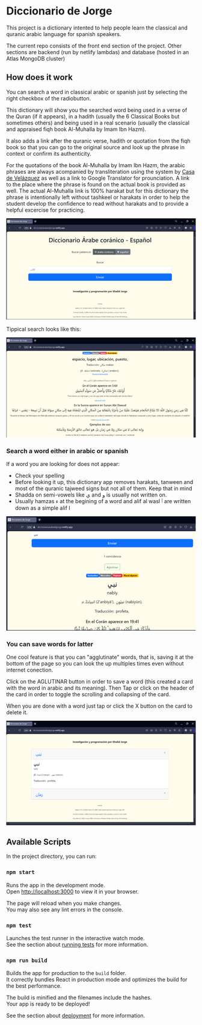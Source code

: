 # Diccionario de Jorge

This project is a dictionary intented to help people learn the classical and quranic arabic language for spanish speakers.

The current repo consists of the front end section of the project. Other sections are backend (run by netlify lambdas) and database (hosted in an Atlas MongoDB cluster)

## How does it work

You can search a word in classical arabic or spanish just by selecting the right checkbox of the radiobutton.

This dictionary will show you the searched word being used in a verse of the Quran (if it appears), in a hadith (usually the 6 Classical Books but sometimes others) and being used in a real scenario (usually the classical and appraised fiqh book Al-Muhalla by Imam Ibn Hazm).

It also adds a link after the quranic verse, hadith or quotation from the fiqh book so that you can go to the original source and look up the phrase in context or confirm its authenticity.

For the quotations of the book Al-Muhalla by Imam Ibn Hazm, the arabic phrases are always acompanied by transliteration using the system by [Casa de Velázquez](https://www.casadevelazquez.org/fileadmin/fichiers/publicaciones/Normes_annexes/EdCVZ_ES_TablTransArabe.pdf) as well as a link to Google Translator for prounciation. A link to the place where the phrase is found on the actual book is provided as well. The actual Al-Muhalla link is 100% harakat but for this dictionary the phrase is intentionally left without tashkeel or harakats in order to help the student develop the confidence to read without harakats and to provide a helpful excercise for practicing.

![alt text](image-1.png)

Tippical search looks like this:

![alt text](image-2.png)

### Search a word either in arabic or spanish

If a word you are looking for does not appear:

- Check your spelling
- Before looking it up, this dictionary app removes harakats, tanween and most of the quranic tajweed signs but not all of them. Keep that in mind
- Shadda on semi-vowels like ي and و is usually not written on.
- Usually hamzas ء at the begining of a word and alif al wasl ٱ are written down as a simple alif ا

![alt text](image-3.png)

### You can save words for latter

One cool feature is that you can "agglutinate" words, that is, saving it at the bottom of the page so you can look the up multiples times even without internet conection.

Click on the AGLUTINAR button in order to save a word (this created a card with the word in arabic and its meaning). Then Tap or click on the header of the card in order to toggle the scrolling and collapsing of the card.

When you are done with a word just tap or click the X button on the card to delete it.

![alt text](image-4.png)

## Available Scripts

In the project directory, you can run:

### `npm start`

Runs the app in the development mode.\
Open [http://localhost:3000](http://localhost:3000) to view it in your browser.

The page will reload when you make changes.\
You may also see any lint errors in the console.

### `npm test`

Launches the test runner in the interactive watch mode.\
See the section about [running tests](https://facebook.github.io/create-react-app/docs/running-tests) for more information.

### `npm run build`

Builds the app for production to the `build` folder.\
It correctly bundles React in production mode and optimizes the build for the best performance.

The build is minified and the filenames include the hashes.\
Your app is ready to be deployed!

See the section about [deployment](https://facebook.github.io/create-react-app/docs/deployment) for more information.
